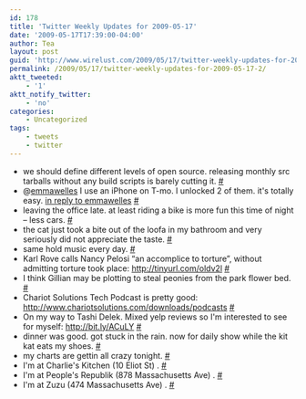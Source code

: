 ```yaml
---
id: 178
title: 'Twitter Weekly Updates for 2009-05-17'
date: '2009-05-17T17:39:00-04:00'
author: Tea
layout: post
guid: 'http://www.wirelust.com/2009/05/17/twitter-weekly-updates-for-2009-05-17-2/'
permalink: /2009/05/17/twitter-weekly-updates-for-2009-05-17-2/
aktt_tweeted:
    - '1'
aktt_notify_twitter:
    - 'no'
categories:
    - Uncategorized
tags:
    - tweets
    - twitter
---
```


- we should define different levels of open source. releasing monthly src tarballs without any build scripts is barely cutting it. [\#](http://twitter.com/teacurran/statuses/1765379175)
- @[emmawelles](http://twitter.com/emmawelles) I use an iPhone on T-mo. I unlocked 2 of them. it's totally easy. [in reply to emmawelles](http://twitter.com/emmawelles/statuses/1791526144) [\#](http://twitter.com/teacurran/statuses/1792362740)
- leaving the office late. at least riding a bike is more fun this time of night – less cars. [\#](http://twitter.com/teacurran/statuses/1792366702)
- the cat just took a bite out of the loofa in my bathroom and very seriously did not appreciate the taste. [\#](http://twitter.com/teacurran/statuses/1796642348)
- same hold music every day. [\#](http://twitter.com/teacurran/statuses/1796796540)
- Karl Rove calls Nancy Pelosi “an accomplice to torture”, without admitting torture took place: <http://tinyurl.com/oldv2l> [\#](http://twitter.com/teacurran/statuses/1797148261)
- I think Gillian may be plotting to steal peonies from the park flower bed. [\#](http://twitter.com/teacurran/statuses/1798780948)
- Chariot Solutions Tech Podcast is pretty good: <http://www.chariotsolutions.com/downloads/podcasts> [\#](http://twitter.com/teacurran/statuses/1799472517)
- On my way to Tashi Delek. Mixed yelp reviews so I'm interested to see for myself: <http://bit.ly/ACuLY> [\#](http://twitter.com/teacurran/statuses/1799521926)
- dinner was good. got stuck in the rain. now for daily show while the kit kat eats my shoes. [\#](http://twitter.com/teacurran/statuses/1801240368)
- my charts are gettin all crazy tonight. [\#](http://twitter.com/teacurran/statuses/1803496550)
- I'm at Charlie's Kitchen (10 Eliot St) . [\#](http://twitter.com/teacurran/statuses/1822710635)
- I'm at People's Republik (878 Massachusetts Ave) . [\#](http://twitter.com/teacurran/statuses/1823483402)
- I'm at Zuzu (474 Massachusetts Ave) . [\#](http://twitter.com/teacurran/statuses/1823712044)